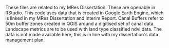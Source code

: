 These files are related to my MRes Dissertation. 
These are openable in RStudio. 
This code uses data that is created in Google Earth Engine, which is linked in my MRes Dissertation and Interim Report.
Canal Buffers refer to 50m buffer zones created in QGIS around a digitised set of canal data.
Landscape metrics are to be used with land type classified ndvi data.
The data is not made available here, this is in line with my dissertation's data management plan.
